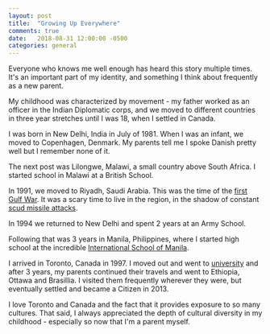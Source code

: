 ```yaml
---
layout: post
title:  "Growing Up Everywhere"
comments: true
date:   2018-08-31 12:00:00 -0500
categories: general
---
```


Everyone who knows me well enough has heard this story multiple times. It's an important part of my identity, and something I think about frequently as a new parent.

My childhood was characterized by movement - my father worked as an officer in the Indian Diplomatic corps, and we moved to different countries in three year stretches until I was 18, when I settled in Canada. 

I was born in New Delhi, India in July of 1981.  When I was an infant, we moved to Copenhagen, Denmark. My parents tell me I spoke Danish pretty well but I remember none of it. 

The next post was Lilongwe, Malawi, a small country above South Africa. I started school in Malawi at a British School.

In 1991, we moved to Riyadh, Saudi Arabia. This was the time of the [first Gulf War](https://en.wikipedia.org/wiki/Gulf_War). It was a scary time to live in the region, in the shadow of constant [scud missile attacks](https://www.youtube.com/watch?v=xXOQ9cDwxLY). 

In 1994 we returned to New Delhi and spent 2 years at an Army School.

Following that was 3 years in Manila, Philippines, where I started high school at the incredible [International School of Manila](http://www.ismanila.org/).

I arrived in Toronto, Canada in 1997. I moved out and went to [university](http://www.uwaterloo.ca) and after 3 years, my parents continued their travels and went to Ethiopia, Ottawa and Brasillia. I visited them frequently wherever they were, but eventually settled and became a Citizen in 2013. 

I love Toronto and Canada and the fact that it provides exposure to so many cultures. That said, I always appreciated the depth of cultural diversity in my childhood - especially so now that I'm a parent myself.